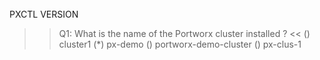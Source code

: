 </br>
PXCTL VERSION

>>Q1: What is the name of the Portworx cluster installed ? << 
() cluster1
(*) px-demo
() portworx-demo-cluster
() px-clus-1
